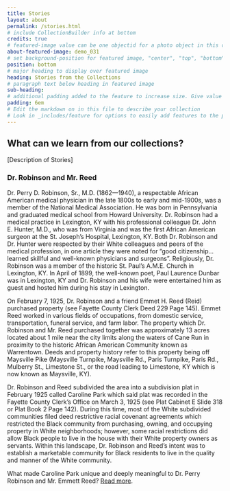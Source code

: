 ```yaml
---
title: Stories
layout: about
permalink: /stories.html
# include CollectionBuilder info at bottom
credits: true
# featured-image value can be one objectid for a photo object in this collection, a relative path to an image in this project, or a full url to any image. If left blank, no featured image will appear at top of About page.
about-featured-image: demo_031
# set background-position for featured image, "center", "top", "bottom"
position: bottom
# major heading to display over featured image
heading: Stories from the Collections
# paragraph text below heading in featured image
sub-heading: 
# additional padding added to the feature to increase size. Give value in em or px, e.g. "5em".
padding: 6em
# Edit the markdown on in this file to describe your collection
# Look in _includes/feature for options to easily add features to the page
---
```

## What can we learn from our collections?

[Description of Stories]

### Dr. Robinson and Mr. Reed
Dr. Perry D. Robinson, Sr., M.D. (1862—1940), a respectable African American medical physician in the late 1800s to early and mid-1900s, was a member of the National Medical Association.  He was born in Pennsylvania and graduated medical school from Howard University.  Dr. Robinson had a medical practice in Lexington, KY with his professional colleague Dr. John E. Hunter, M.D., who was from Virginia and was the first African American surgeon at the St. Joseph’s Hospital, Lexington, KY.  Both Dr. Robinson and Dr. Hunter were respected by their White colleagues and peers of the medical profession, in one article they were noted for “good citizenship…learned skillful and well-known physicians and surgeons”.  Religiously, Dr. Robinson was a member of the historic St. Paul’s A.M.E. Church in Lexington, KY.  In April of 1899, the well-known poet, Paul Laurence Dunbar was in Lexington, KY and Dr. Robinson and his wife were entertained him as guest and hosted him during his stay in Lexington.       

On February 7, 1925, Dr. Robinson and a friend Emmet H. Reed (Reid) purchased property (see Fayette County Clerk Deed 229 Page 145).  Emmet Reed worked in various fields of occupations, from domestic service, transportation, funeral service, and farm labor.  The property which Dr. Robinson and Mr. Reed purchased together was approximately 13 acres located about 1 mile near the city limits along the waters of Cane Run in proximity to the historic African American Community known as Warrentown.  Deeds and property history refer to this property being off Maysville Pike (Maysville Turnpike, Maysville Rd., Paris Turnpike, Paris Rd., Mulberry St., Limestone St., or the road leading to Limestone, KY which is now known as Maysville, KY).    

Dr. Robinson and Reed subdivided the area into a subdivision plat in February 1925 called Caroline Park which said plat was recorded in the Fayette County Clerk’s Office on March 3, 1925 (see Plat Cabinet E Slide 318 or Plat Book 2 Page 142).  During this time, most of the White subdivided communities filed deed restrictive racial covenant agreements which restricted the Black community from purchasing, owning, and occupying property in White neighborhoods; however, some racial restrictions did allow Black people to live in the house with their White property owners as servants. Within this landscape, Dr. Robinson and Reed’s intent was to establish a marketable community for Black residents to live in the quality and manner of the White community.  

What made Caroline Park unique and deeply meaningful to Dr. Perry Robinson and Mr. Emmett Reed? [Read more](pages/stories/robinson_reed).